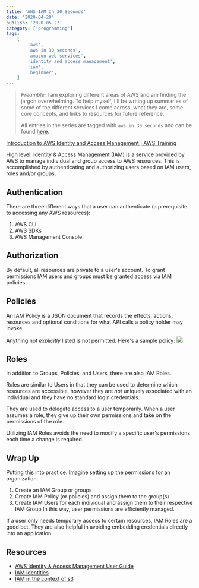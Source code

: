 ```yaml
---
title: 'AWS IAM In 30 Seconds'
date: '2020-04-28'
publish: '2020-05-27'
category: ['programming']
tags:
    [
        'aws',
        'aws in 30 seconds',
        'amazon web services',
        'identity and access management',
        'iam',
        'beginner',
    ]
---
```


> _Preamble:_ I am exploring different areas of AWS and am finding the jargon overwhelming. To help myself, I'll be writing up summaries of some of the different services I come across, what they are, some core concepts, and links to resources for future reference.
>
> All entries in the series are tagged with `aws in 30 seconds` and can be found [here](../../../tags/aws-in-30-seconds/).

[Introduction to AWS Identity and Access Management | AWS Training](https://www.aws.training/learningobject/video?id=16448)

High level: Identity & Access Management (IAM) is a service provided by AWS to manage individual and group access to AWS resources. This is accomplished by authenticating and authorizing users based on IAM users, roles and/or groups.

## Authentication

There are three different ways that a user can authenticate (a prerequisite to accessing any AWS resources):

1. AWS CLI
2. AWS SDKs
3. AWS Management Console.

## Authorization

By default, all resources are private to a user's account. To grant permissions IAM users and groups must be granted access via IAM policies.

## Policies

An IAM Policy is a JSON document that records the effects, actions, resources and optional conditions for what API calls a policy holder may invoke.

Anything not _explicitly_ listed is not permitted. Here's a sample policy:
![](https://res.cloudinary.com/scweiss1/image/upload/v1588091883/code-comments/aws-iam-30-seconds/sample-iam-policy.png)

## Roles

In addition to Groups, Policies, and Users, there are also IAM Roles.

Roles are similar to Users in that they can be used to determine which resources are accessible, however they are _not_ uniquely associated with an individual and they have no standard login credentials.

They are used to delegate access to a user temporarily. When a user assumes a role, they give up their own permissions and take on the permissions of the role.

Utilizing IAM Roles avoids the need to modify a specific user's permissions each time a change is required.

## Wrap Up

Putting this into practice. Imagine setting up the permissions for an organization.

1. Create an IAM Group or groups
2. Create IAM Policy (or policies) and assign them to the group(s)
3. Create IAM Users for each individual and assign them to their respective IAM Group
   In this way, user permissions are efficiently managed.

If a user only needs temporary access to certain resources, IAM Roles are a good bet. They are also helpful in avoiding embedding credentials directly into an application.

## Resources

-   [AWS Identity & Access Management User Guide](https://docs.aws.amazon.com/IAM/latest/UserGuide/introduction.html)
-   [IAM Identities](https://docs.aws.amazon.com/IAM/latest/UserGuide/id.html)
-   [IAM in the context of s3](https://docs.aws.amazon.com/AmazonS3/latest/dev/s3-access-control.html)
